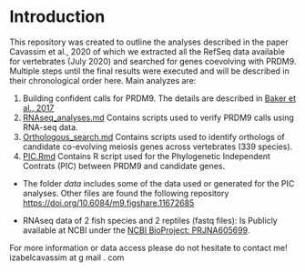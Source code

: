 Introduction
============

This repository was created to outline the analyses described in the paper Cavassim et al., 2020 of which we extracted all the RefSeq data available for vertebrates (July 2020) and searched for genes coevolving with PRDM9. Multiple steps until the final results were executed and will be described in their chronological order here. 
Main analyzes are: 

1. Building confident calls for PRDM9. The details are described in [Baker et al., 2017](https://elifesciences.org/articles/24133)
2. [RNAseq_analyses.md](./RNAseq_analyses.md) Contains scripts used to verify PRDM9 calls using RNA-seq data.
3. [Orthologous_search.md](./Orthologous_search.md) Contains scripts used to identify orthologs of candidate co-evolving meiosis genes across vertebrates (339 species). 
4. [PIC.Rmd](./PIC.Rmd) Contains R script used for the Phylogenetic Independent Contrats (PIC) between PRDM9 and candidate genes.

* The folder *data* includes some of the data used or generated for the PIC analyses. Other files are found the following repository https://doi.org/10.6084/m9.figshare.11672685

* RNAseq data of 2 fish species and 2 reptiles (fastq files):
Is Publicly available at NCBI under the [NCBI BioProject: PRJNA605699](https://www.ncbi.nlm.nih.gov/bioproject/PRJNA605699).

For more information or data access please do not hesitate to contact me! izabelcavassim at g mail . com
